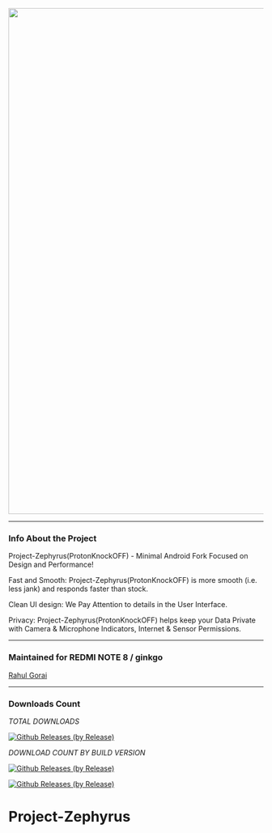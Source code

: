 <p align="center"><img width="1000" src="https://github.com/ziasam/ProtonKnockOff-Release/blob/master/banner.png"></p>

---------------------------------------------------------------------------------

### Info About the Project

Project-Zephyrus(ProtonKnockOFF) - Minimal Android Fork Focused on Design and Performance!

Fast and Smooth: Project-Zephyrus(ProtonKnockOFF) is more smooth (i.e. less jank) and responds faster than stock.

Clean UI design: We Pay Attention to details in the User Interface.

Privacy: Project-Zephyrus(ProtonKnockOFF) helps keep your Data Private with Camera & Microphone Indicators, Internet & Sensor Permissions.

---------------------------------------------------------------------------------

### Maintained for REDMI NOTE 8 / ginkgo

[Rahul Gorai](https://github.com/RahulGorai0206)

---------------------------------------------------------------------------------

### Downloads Count

*TOTAL DOWNLOADS*

[![Github Releases (by Release)](https://img.shields.io/github/downloads/RahulGorai0206/Project-Zephyrus/total.svg)](https://github.com/RahulGorai0206/Project-Zephyrus/releases)

*DOWNLOAD COUNT BY BUILD VERSION*


[![Github Releases (by Release)](https://img.shields.io/github/downloads/RahulGorai0206/Project-Zephyrus/12.5.5/total.svg)](https://github.com/RahulGorai0206/Project-Zephyrus/releases)

[![Github Releases (by Release)](https://img.shields.io/github/downloads/RahulGorai0206/Project-Zephyrus/12.5.2/total.svg)](https://github.com/RahulGorai0206/Project-Zephyrus/releases)

# Project-Zephyrus

